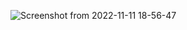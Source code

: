 ![Screenshot from 2022-11-11 18-56-47](https://user-imagesgithubusercontentcom/78965149/201380366-4a01a505-5db3-4b33-aa5c-6721a9e866a9.png)
